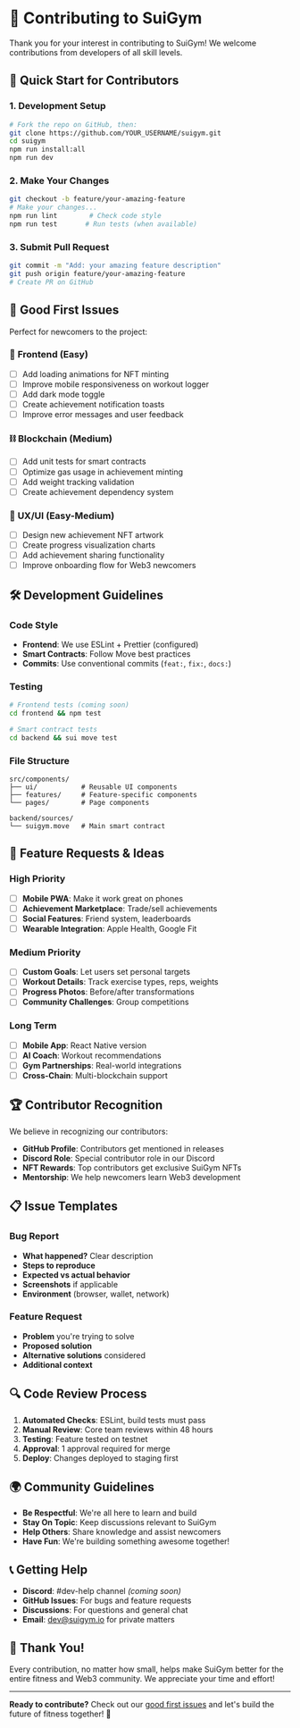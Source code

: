 # 🤝 Contributing to SuiGym

Thank you for your interest in contributing to SuiGym! We welcome contributions from developers of all skill levels.

## 🚀 Quick Start for Contributors

### 1. Development Setup
```bash
# Fork the repo on GitHub, then:
git clone https://github.com/YOUR_USERNAME/suigym.git
cd suigym
npm run install:all
npm run dev
```

### 2. Make Your Changes
```bash
git checkout -b feature/your-amazing-feature
# Make your changes...
npm run lint        # Check code style
npm run test       # Run tests (when available)
```

### 3. Submit Pull Request
```bash
git commit -m "Add: your amazing feature description"
git push origin feature/your-amazing-feature
# Create PR on GitHub
```

## 🎯 Good First Issues

Perfect for newcomers to the project:

### 🎨 **Frontend (Easy)**
- [ ] Add loading animations for NFT minting
- [ ] Improve mobile responsiveness on workout logger
- [ ] Add dark mode toggle
- [ ] Create achievement notification toasts
- [ ] Improve error messages and user feedback

### ⛓️ **Blockchain (Medium)**
- [ ] Add unit tests for smart contracts
- [ ] Optimize gas usage in achievement minting
- [ ] Add weight tracking validation
- [ ] Create achievement dependency system

### 📱 **UX/UI (Easy-Medium)**
- [ ] Design new achievement NFT artwork
- [ ] Create progress visualization charts
- [ ] Add achievement sharing functionality
- [ ] Improve onboarding flow for Web3 newcomers

## 🛠️ Development Guidelines

### Code Style
- **Frontend**: We use ESLint + Prettier (configured)
- **Smart Contracts**: Follow Move best practices
- **Commits**: Use conventional commits (`feat:`, `fix:`, `docs:`)

### Testing
```bash
# Frontend tests (coming soon)
cd frontend && npm test

# Smart contract tests
cd backend && sui move test
```

### File Structure
```
src/components/
├── ui/           # Reusable UI components
├── features/     # Feature-specific components
└── pages/        # Page components

backend/sources/
└── suigym.move   # Main smart contract
```

## 🎯 Feature Requests & Ideas

### High Priority
- [ ] **Mobile PWA**: Make it work great on phones
- [ ] **Achievement Marketplace**: Trade/sell achievements
- [ ] **Social Features**: Friend system, leaderboards
- [ ] **Wearable Integration**: Apple Health, Google Fit

### Medium Priority  
- [ ] **Custom Goals**: Let users set personal targets
- [ ] **Workout Details**: Track exercise types, reps, weights
- [ ] **Progress Photos**: Before/after transformations
- [ ] **Community Challenges**: Group competitions

### Long Term
- [ ] **Mobile App**: React Native version
- [ ] **AI Coach**: Workout recommendations
- [ ] **Gym Partnerships**: Real-world integrations
- [ ] **Cross-Chain**: Multi-blockchain support

## 🏆 Contributor Recognition

We believe in recognizing our contributors:

- **GitHub Profile**: Contributors get mentioned in releases
- **Discord Role**: Special contributor role in our Discord
- **NFT Rewards**: Top contributors get exclusive SuiGym NFTs
- **Mentorship**: We help newcomers learn Web3 development

## 📋 Issue Templates

### Bug Report
- **What happened?** Clear description
- **Steps to reproduce** 
- **Expected vs actual behavior**
- **Screenshots** if applicable
- **Environment** (browser, wallet, network)

### Feature Request
- **Problem** you're trying to solve
- **Proposed solution**
- **Alternative solutions** considered
- **Additional context**

## 🔍 Code Review Process

1. **Automated Checks**: ESLint, build tests must pass
2. **Manual Review**: Core team reviews within 48 hours
3. **Testing**: Feature tested on testnet
4. **Approval**: 1 approval required for merge
5. **Deploy**: Changes deployed to staging first

## 🌍 Community Guidelines

- **Be Respectful**: We're all here to learn and build
- **Stay On Topic**: Keep discussions relevant to SuiGym
- **Help Others**: Share knowledge and assist newcomers
- **Have Fun**: We're building something awesome together!

## 📞 Getting Help

- **Discord**: #dev-help channel *(coming soon)*
- **GitHub Issues**: For bugs and feature requests
- **Discussions**: For questions and general chat
- **Email**: dev@suigym.io for private matters

## 🎉 Thank You!

Every contribution, no matter how small, helps make SuiGym better for the entire fitness and Web3 community. We appreciate your time and effort!

---

**Ready to contribute?** Check out our [good first issues](https://github.com/yourusername/suigym/labels/good%20first%20issue) and let's build the future of fitness together! 💪